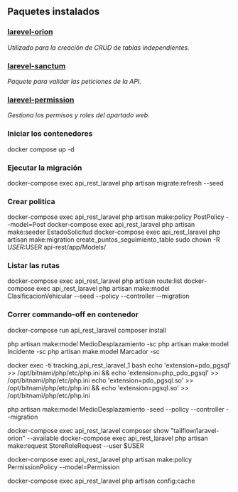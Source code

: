 ## Paquetes instalados
### [larevel-orion](https://tailflow.github.io/laravel-orion-docs/)
_Utilizado para la creación de CRUD de tablas independientes._

### [larevel-sanctum](https://laravel.com/docs/9.x/sanctum)
_Paquete para validar las peticiones de la API._  
### [larevel-permission](https://spatie.be/docs/laravel-permission/v5/introduction)
_Gestiona los permisos y roles del apartado web._

### Iniciar los contenedores
docker compose up -d

### Ejecutar la migración
docker-compose exec api_rest_laravel php artisan migrate:refresh --seed

### Crear politica
docker-compose exec api_rest_laravel php artisan make:policy PostPolicy --model=Post
docker-compose exec api_rest_laravel php artisan make:seeder EstadoSolicitud
docker-compose exec api_rest_laravel php artisan make:migration create_puntos_seguimiento_table
sudo chown -R $USER:$USER api-rest/app/Models/

### Listar las rutas
docker-compose exec api_rest_laravel php artisan route:list
docker-compose exec api_rest_laravel php artisan make:model ClasificacionVehicular --seed --policy --controller --migration

### Correr commando-off en contenedor
docker-compose run api_rest_laravel composer install

php artisan make:model MedioDesplazamiento -sc
php artisan make:model Incidente -sc
php artisan make:model Marcador -sc

docker exec -ti tracking_api_rest_laravel_1 bash 
echo 'extension=pdo_pgsql' >> /opt/bitnami/php/etc/php.ini && echo 'extension=php_pdo_pgsql' >> /opt/bitnami/php/etc/php.ini
echo 'extension=pdo_pgsql.so' >> /opt/bitnami/php/etc/php.ini && echo 'extension=pgsql.so' >> /opt/bitnami/php/etc/php.ini

php artisan make:model MedioDesplazamiento -seed --policy --controller --migration

docker-compose exec api_rest_laravel composer show "tailflow/laravel-orion" --available
docker-compose exec api_rest_laravel php artisan make:request StoreRoleRequest --user $USER

docker-compose exec api_rest_laravel php artisan make:policy PermissionPolicy --model=Permission

docker-compose exec api_rest_laravel php artisan config:cache
